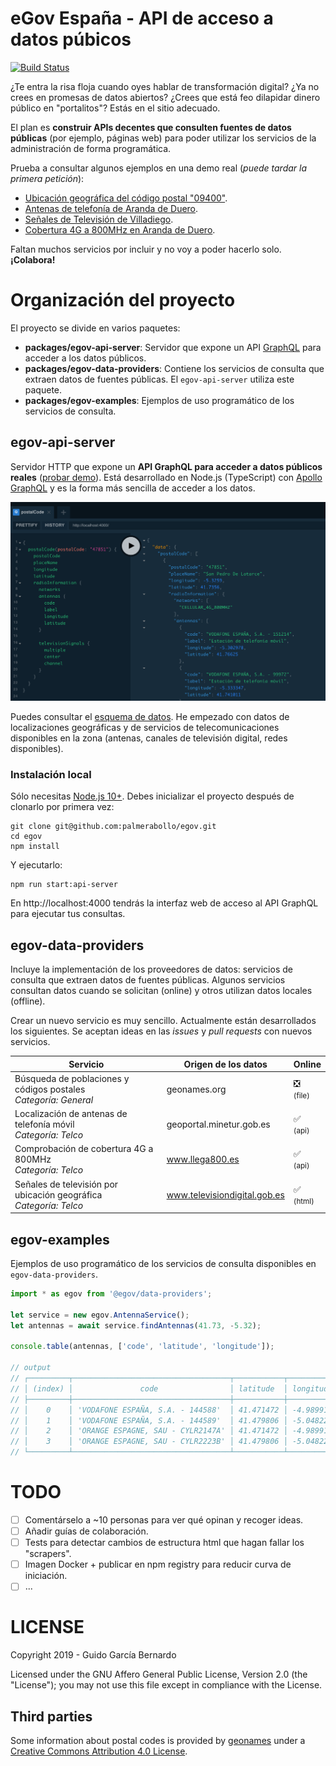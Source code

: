 # eGov España - API de acceso a datos púbicos

[![Build Status](https://travis-ci.org/palmerabollo/egov.svg?branch=master)](https://travis-ci.org/palmerabollo/egov)

¿Te entra la risa floja cuando oyes hablar de transformación digital? ¿Ya no crees en promesas de datos abiertos? ¿Crees que está feo dilapidar dinero público en "portalitos"? Estás en el sitio adecuado.

El plan es **construir APIs decentes que consulten fuentes de datos públicas** (por ejemplo, páginas web) para poder utilizar los servicios de la administración de forma programática.

Prueba a consultar algunos ejemplos en una demo real (_puede tardar la primera petición_):
* [Ubicación geográfica del código postal "09400"](https://bit.ly/egov-demo-1).
* [Antenas de telefonía de Aranda de Duero](http://bit.ly/egov-demo-2).
* [Señales de Televisión de Villadiego](http://bit.ly/egov-demo-3).
* [Cobertura 4G a 800MHz en Aranda de Duero](http://bit.ly/egov-demo-4).

Faltan muchos servicios por incluir y no voy a poder hacerlo solo. **¡Colabora!**

# Organización del proyecto

El proyecto se divide en varios paquetes:
- **packages/egov-api-server**: Servidor que expone un API [GraphQL](https://en.wikipedia.org/wiki/GraphQL) para acceder a los datos públicos.
- **packages/egov-data-providers**: Contiene los servicios de consulta que extraen datos de fuentes públicas. El `egov-api-server` utiliza este paquete.
- **packages/egov-examples**: Ejemplos de uso programático de los servicios de consulta.

## egov-api-server

Servidor HTTP que expone un **API GraphQL para acceder a datos públicos reales** ([probar demo](https://bit.ly/egov-demo)). Está desarrollado en Node.js (TypeScript) con [Apollo GraphQL](https://www.apollographql.com/docs/) y es la forma más sencilla de acceder a los datos.

![Example API UI](./docs/images/example-api-ui.png "Example API UI")

Puedes consultar el [esquema de datos](./packages/egov-api-server/src/index.ts). He empezado con datos de localizaciones geográficas y de servicios de telecomunicaciones disponibles en la zona (antenas, canales de televisión digital, redes disponibles).

### Instalación local

Sólo necesitas [Node.js 10+](https://nodejs.org/es/download/). Debes inicializar el proyecto después de clonarlo por primera vez:

```
git clone git@github.com:palmerabollo/egov.git
cd egov
npm install
````

Y ejecutarlo:
```
npm run start:api-server
```

En http://localhost:4000 tendrás la interfaz web de acceso al API GraphQL para ejecutar tus consultas.

## egov-data-providers

Incluye la implementación de los proveedores de datos: servicios de consulta que extraen datos de fuentes públicas. Algunos servicios consultan datos cuando se solicitan (online) y otros utilizan datos locales (offline).

Crear un nuevo servicio es muy sencillo. Actualmente están desarrollados los siguientes. Se aceptan ideas en las _issues_ y _pull requests_ con nuevos servicios.

| Servicio     | Origen de los datos   | Online  |
|------------- | --------------------- | ------- |
| Búsqueda de poblaciones y códigos postales<br><i>Categoría: General</i> | geonames.org | ❎<br><small>(file)</small> |
| Localización de antenas de telefonía móvil<br><i>Categoría: Telco</i> | geoportal.minetur.gob.es | ✅<br><small>(api)</small >|
| Comprobación de cobertura 4G a 800MHz<br><i>Categoría: Telco</i> | www.llega800.es | ✅<br><small>(api)</small> |
| Señales de televisión por ubicación geográfica<br><i>Categoría: Telco</i> | www.televisiondigital.gob.es | ✅<br><small>(html)</small> |

## egov-examples

Ejemplos de uso programático de los servicios de consulta disponibles en `egov-data-providers`.

```typescript
import * as egov from '@egov/data-providers';

let service = new egov.AntennaService();
let antennas = await service.findAntennas(41.73, -5.32);

console.table(antennas, ['code', 'latitude', 'longitude']);

// output
// ┌─────────┬───────────────────────────────────┬───────────┬───────────┐
// │ (index) │               code                │ latitude  │ longitude │
// ├─────────┼───────────────────────────────────┼───────────┼───────────┤
// │    0    │ 'VODAFONE ESPAÑA, S.A. - 144588'  │ 41.471472 │ -4.989911 │
// │    1    │ 'VODAFONE ESPAÑA, S.A. - 144589'  │ 41.479806 │ -5.048222 │
// │    2    │ 'ORANGE ESPAGNE, SAU - CYLR2147A' │ 41.471472 │ -4.989911 │
// │    3    │ 'ORANGE ESPAGNE, SAU - CYLR2223B' │ 41.479806 │ -5.048222 │
// └─────────┴───────────────────────────────────┴───────────┴───────────┘
```

# TODO

- [ ] Comentárselo a ~10 personas para ver qué opinan y recoger ideas.
- [ ] Añadir guías de colaboración.
- [ ] Tests para detectar cambios de estructura html que hagan fallar los "scrapers".
- [ ] Imagen Docker + publicar en npm registry para reducir curva de iniciación.
- [ ] ...

# LICENSE

Copyright 2019 - Guido García Bernardo

Licensed under the GNU Affero General Public License, Version 2.0 (the "License"); you may not use this file except in compliance with the License.

## Third parties

Some information about postal codes is provided by [geonames](www.geonames.org) under a [Creative Commons Attribution 4.0 License](http://creativecommons.org/licenses/by/4.0/).
